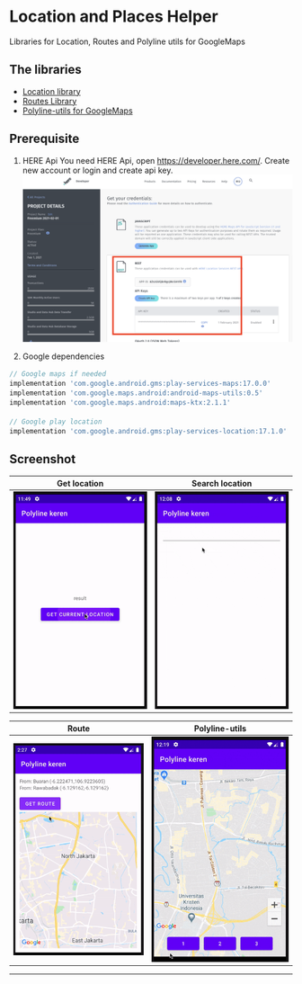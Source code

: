 
# Location and Places Helper
Libraries for Location, Routes and Polyline utils for GoogleMaps

## The libraries
- [Location library](location)
- [Routes Library](routes)
- [Polyline-utils for GoogleMaps](polyline-utils)

## Prerequisite
1. HERE Api
You need HERE Api, open https://developer.here.com/. Create new account or login and create api key.
![](images/here_api.png)

2. Google dependencies
```groovy
// Google maps if needed
implementation 'com.google.android.gms:play-services-maps:17.0.0'
implementation 'com.google.maps.android:android-maps-utils:0.5'
implementation 'com.google.maps.android:maps-ktx:2.1.1'

// Google play location
implementation 'com.google.android.gms:play-services-location:17.1.0'
```

## Screenshot
|Get location|Search location|
|---|---|
|![](images/current_location.gif)|![](images/search_location.gif)|

|Route|Polyline-utils|
|---|---|
|![](images/route.gif)|![](images/polyline_animate.gif)|

---

